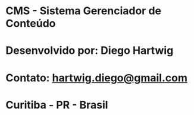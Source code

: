 # CMS - Sistema Gerenciador de Conteúdo
# Desenvolvido por: Diego Hartwig 
# Contato: hartwig.diego@gmail.com
# Curitiba - PR - Brasil
